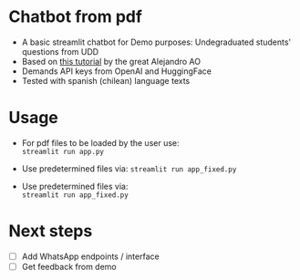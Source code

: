 # Chatbot from pdf

- A basic streamlit chatbot for Demo purposes: Undegraduated students' questions from UDD
- Based on [this tutorial](https://www.youtube.com/watch?v=dXxQ0LR-3Hg) by the great Alejandro AO
- Demands API keys from OpenAI and HuggingFace
- Tested with spanish (chilean) language texts 

# Usage
- For pdf files to be loaded by the user use:\
	```streamlit run app.py```

- Use predetermined files via: 
	```streamlit run app_fixed.py```
- Use predetermined files via: \
  ```streamlit run app_fixed.py```
  

# Next steps

- [ ] Add WhatsApp endpoints / interface
- [ ] Get feedback from demo
